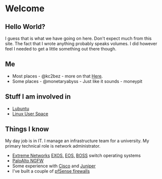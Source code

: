 # Welcome
## Hello World? 
I guess that is what we have going on here. Don't expect much from this site. The fact that I wrote anything probably speaks volumes. I did however feel I needed to get a little something out there though. 

## Me
* Most places - @kc2bez  - more on that [Here](/kc2bez).
* Some places - @monetaryabyss  - Just like it sounds - moneypit

## Stuff I am involved in
* [Lubuntu](https://phab.lubuntu.me/w/contributors/)
* [Linux User Space](https://linuxuserspace.show/hosts/)

## Things I know
My day job is in IT. I manage an infrastructure team for a university. My primary technical role is network administrator. 
* [Extreme Networks](https://www.extremenetworks.com/) [EXOS,](https://www.extremenetworks.com/support/documentation/extremexos-31-2/) [EOS,](https://www.extremenetworks.com/support/documentation/eos-8-61/) [BOSS](https://www.extremenetworks.com/support/documentation/ers-4800-document-collections/) switch operating systems
* [PaloAlto NGFW](https://www.paloaltonetworks.com/)
* Some experience with [Cisco](https://www.cisco.com/) and [Juniper](https://www.juniper.net/)
* I've built a couple of [pfSense firewalls](https://www.pfsense.org/)
